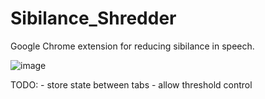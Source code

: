 # Sibilance_Shredder
Google Chrome extension for reducing sibilance in speech.


![image](https://github.com/user-attachments/assets/ed404106-7ff9-4051-b178-68b7d466efa1)


TODO:
    - store state between tabs
    - allow threshold control
    
